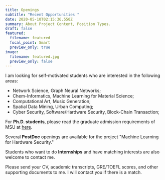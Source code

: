 ```yaml
---
title: Openings
subtitle: "Recent Opportunities "
date: 2020-05-10T02:15:36.550Z
summary: About Project Content, Position Types.
draft: false
featured:
  filename: featured
  focal_point: Smart
  preview_only: true
image:
  filename: featured.jpg
  preview_only: false
---
```

I am looking for self-motivated students who are interested in the following areas:
- Network Science, Graph Neural Networks;
- Chem-Informatics, Machine Learning for Material Science;
- Computational Art, Music Generation;
- Spatial Data Mining, Urban Computing;
- Cyber Security, Software/Hardware Security, Block-Chain Transaction;

For **Ph.D. students**, please read the graduate admission requirements of MSU at [here](https://www.cse.msstate.edu/grad/).

Several **PostDoc** openings are available for the project "Machine Learning for Hardware Security."

Students who want to do **Internships** and have matching interests are also welcome to contact me.

Please send your CV, academic transcripts, GRE/TOEFL scores, and other supporting documents to me. I will contact you if there is a match.
